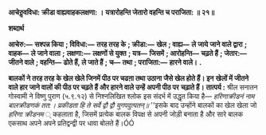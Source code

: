 **आचेरुॢवविधा: क्रीडा वाह्यवाहकलक्षणा: ।** **यत्रारोहन्ति जेतारो वहन्ति च पराजिता: ॥ २१॥** 

**शब्दार्थ** 

**आचेरु:—** **सश्पन्न किया** **; विविधा:—** **तरह तरह के** **; क्रीडा:—** **खेल** **; वाह्य—** **ले जाये जाने वाले द्वारा** **; वाहक—** **ले जाने वाला** **;** **लक्षणा:—** **लक्षणों से युक्त** **; यत्र—** **जिसमें** **; आरोहन्ति—** **चढ़ते हैं** **; जेतार:—** **जीतने वाले** **; वहन्ति—** **ढोते हैं, ले जाते हैं** **; च—** **तथा** **; पराजिता:—** **हारने वाले।** **.** 

**बालकों ने तरह तरह के खेल खेले जिनमें पीठ पर चढऩा तथा उठाना जैसे खेल होते हैं। इन** **खेलों में जीतने वाले हार जाने वालों की पीठ पर चढ़ते हैं और हारने वाले उन्हें अपनी पीठ पर** **चढ़ाते हैं।** **तात्पर्य :** श्रील सनातन गोस्वामी ने विष्णु पुराण (५.९.१२) से निश्नलिखित श्लोक इस संदर्भ में उद्धृत किया है— *हरिणाक्रीडनं नाम बालक्रीडणकं तत:।* *प्रकीडता हि ते सर्वे द्वौ द्वौ युगपदुत्पतन्॥* ''इसके बाद उन्होंने बालकों का खेल खेला जो *हरिणा क्रीडनम* ् कहलाता है, जिसमें प्रत्येक बालक विपक्ष से अपनी जोड़ी बनाता है और सारे बालक एकसाथ अपने अपने प्रतिद्वन्द्वी पर धावा बोलते हैं।ÓÓ  